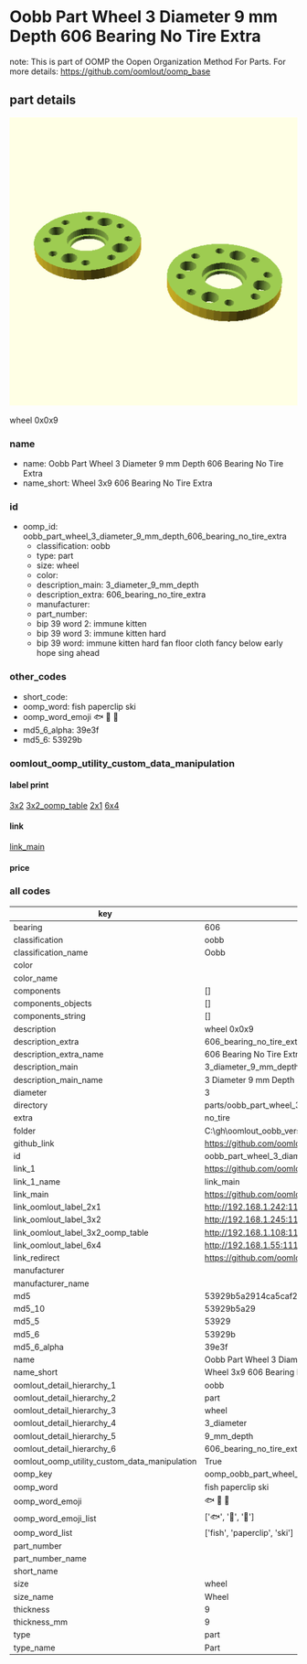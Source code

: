 # Oobb Part Wheel 3 Diameter 9 mm Depth 606 Bearing No Tire Extra  

note: This is part of OOMP the Oopen Organization Method For Parts. For more details: https://github.com/oomlout/oomp_base

##  part details
  

[![](3dpr.png)](3dpr.png)

wheel 0x0x9



### name
* name: Oobb Part Wheel 3 Diameter 9 mm Depth 606 Bearing No Tire Extra
* name_short: Wheel 3x9 606 Bearing No Tire Extra
### id
* oomp_id: oobb_part_wheel_3_diameter_9_mm_depth_606_bearing_no_tire_extra
  * classification: oobb
  * type: part
  * size: wheel
  * color: 
  * description_main: 3_diameter_9_mm_depth
  * description_extra: 606_bearing_no_tire_extra
  * manufacturer: 
  * part_number: 
  * bip 39 word 2: immune kitten
  * bip 39 word 3: immune kitten hard
  * bip 39 word: immune kitten hard fan floor cloth fancy below early hope sing ahead

### other_codes
* short_code: 
* oomp_word: fish paperclip ski
* oomp_word_emoji :fish: :paperclip: :ski:
* md5_6_alpha: 39e3f
* md5_6: 53929b






### oomlout_oomp_utility_custom_data_manipulation
#### label print
[3x2](http://192.168.1.245:1112/?label=oomp%2039e3f)
[3x2_oomp_table](http://192.168.1.108:1112/?label=oomp%2039e3f)
[2x1](http://192.168.1.242:1112/?label=oomp%2039e3f)
[6x4](http://192.168.1.55:1112/?label=oomp%2039e3f)    

#### link

[link_main](https://github.com/oomlout/oomlout_oobb_version_4_generated_parts/tree/main/navigation_oomp/oobb/part/wheel/3_diameter_9_mm_depth/606_bearing_no_tire_extra/part)                              

#### price







### all codes 
| key | value |  
| --- | --- |  
| bearing | 606 |  
| classification | oobb |  
| classification_name | Oobb |  
| color |  |  
| color_name |  |  
| components | [] |  
| components_objects | [] |  
| components_string | [] |  
| description | wheel 0x0x9 |  
| description_extra | 606_bearing_no_tire_extra |  
| description_extra_name | 606 Bearing No Tire Extra |  
| description_main | 3_diameter_9_mm_depth |  
| description_main_name | 3 Diameter 9 mm Depth |  
| diameter | 3 |  
| directory | parts/oobb_part_wheel_3_diameter_9_mm_depth_606_bearing_no_tire_extra |  
| extra | no_tire |  
| folder | C:\gh\oomlout_oobb_version_4_generated_parts\parts\oobb_part_wheel_3_diameter_9_mm_depth_606_bearing_no_tire_extra |  
| github_link | https://github.com/oomlout/oomlout_oomp_part_src/tree/main/parts/oobb_part_wheel_3_diameter_9_mm_depth_606_bearing_no_tire_extra |  
| id | oobb_part_wheel_3_diameter_9_mm_depth_606_bearing_no_tire_extra |  
| link_1 | https://github.com/oomlout/oomlout_oobb_version_4_generated_parts/tree/main/navigation_oomp/oobb/part/wheel/3_diameter_9_mm_depth/606_bearing_no_tire_extra/part |  
| link_1_name | link_main |  
| link_main | https://github.com/oomlout/oomlout_oobb_version_4_generated_parts/tree/main/navigation_oomp/oobb/part/wheel/3_diameter_9_mm_depth/606_bearing_no_tire_extra/part |  
| link_oomlout_label_2x1 | http://192.168.1.242:1112/?label=oomp%2039e3f |  
| link_oomlout_label_3x2 | http://192.168.1.245:1112/?label=oomp%2039e3f |  
| link_oomlout_label_3x2_oomp_table | http://192.168.1.108:1112/?label=oomp%2039e3f |  
| link_oomlout_label_6x4 | http://192.168.1.55:1112/?label=oomp%2039e3f |  
| link_redirect | https://github.com/oomlout/oomlout_oobb_version_4_generated_parts/tree/main/parts/oobb_wheel_03_09_606_ex_no_tire |  
| manufacturer |  |  
| manufacturer_name |  |  
| md5 | 53929b5a2914ca5caf2cb52cd25ed38d |  
| md5_10 | 53929b5a29 |  
| md5_5 | 53929 |  
| md5_6 | 53929b |  
| md5_6_alpha | 39e3f |  
| name | Oobb Part Wheel 3 Diameter 9 mm Depth 606 Bearing No Tire Extra |  
| name_short | Wheel 3x9 606 Bearing No Tire Extra |  
| oomlout_detail_hierarchy_1 | oobb |  
| oomlout_detail_hierarchy_2 | part |  
| oomlout_detail_hierarchy_3 | wheel |  
| oomlout_detail_hierarchy_4 | 3_diameter |  
| oomlout_detail_hierarchy_5 | 9_mm_depth |  
| oomlout_detail_hierarchy_6 | 606_bearing_no_tire_extra |  
| oomlout_oomp_utility_custom_data_manipulation | True |  
| oomp_key | oomp_oobb_part_wheel_3_diameter_9_mm_depth_606_bearing_no_tire_extra |  
| oomp_word | fish paperclip ski |  
| oomp_word_emoji | :fish: :paperclip: :ski: |  
| oomp_word_emoji_list | [':fish:', ':paperclip:', ':ski:'] |  
| oomp_word_list | ['fish', 'paperclip', 'ski'] |  
| part_number |  |  
| part_number_name |  |  
| short_name |  |  
| size | wheel |  
| size_name | Wheel |  
| thickness | 9 |  
| thickness_mm | 9 |  
| type | part |  
| type_name | Part |  
